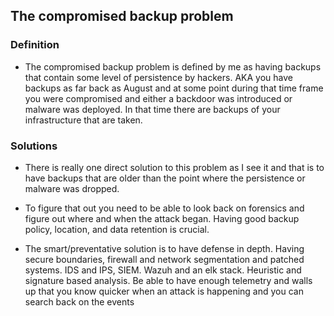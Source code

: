 ## The compromised backup problem

### Definition
- The compromised backup problem is defined by me as having backups that contain some level of persistence by hackers. AKA you have backups as far back as August and at some point during that time frame you were compromised and either a backdoor was introduced or malware was deployed. In that time there are backups of your infrastructure that are taken. 

### Solutions
- There is really one direct solution to this problem as I see it and that is to have backups that are older than the point where the persistence or malware was dropped. 
- To figure that out you need to be able to look back on forensics and figure out where and when the attack began. Having good backup policy, location, and data retention is crucial. 


- The smart/preventative solution is to have defense in depth. Having secure boundaries, firewall and network segmentation and patched systems. IDS and IPS, SIEM. Wazuh and an elk stack. Heuristic and signature based analysis. Be able to have enough telemetry and walls up that you know quicker when an attack is happening and you can search back on the events  
